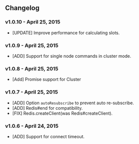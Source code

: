 ## Changelog

### v1.0.10 - April 25, 2015

* [UPDATE] Improve performance for calculating slots.

### v1.0.9 - April 25, 2015

* [ADD] Support for single node commands in cluster mode.

### v1.0.8 - April 25, 2015

* [Add] Promise support for Cluster

### v1.0.7 - April 25, 2015

* [ADD] Option `autoResubscribe` to prevent auto re-subscribe.
* [ADD] Redis#end for compatibility.
* [FIX] Redis.createClient(was Redis#createClient).

### v1.0.6 - April 24, 2015

* [ADD] Support for connect timeout.
